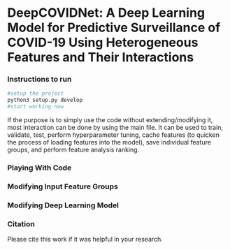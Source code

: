 # DeepCOVIDNet: A Deep Learning Model for Predictive Surveillance of COVID-19 Using Heterogeneous Features and Their Interactions

### Instructions to run

```bash
#setup the project
python3 setup.py develop
#start working now
```
If the purpose is to simply use the code without extending/modifying it, most interaction can be done by using the main file. It can be used to train, validate, test, perform hyperparameter tuning, cache features (to quicken the process of loading features into the model), save individual feature groups, and perform feature analysis ranking.

### Playing With Code

### Modifying Input Feature Groups

### Modifying Deep Learning Model

### Citation

Please cite this work if it was helpful in your research.
